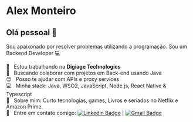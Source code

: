 # Alex Monteiro

## Olá pessoal 👋
Sou apaixonado por resolver problemas utilizando a programação.
Sou um Backend Developer :computer:

 :rocket:  &nbsp; Estou trabalhando na **Digiage Technologies**
 <br/> :purple_heart: &nbsp; Buscando colaborar com projetos em Back-end usando Java
 <br/> :blush: &nbsp; Posso te ajudar com APIs e proxy services 
 <br/> :computer: &nbsp; Minha stack: Java, WSO2, JavaScript, Node.js, React Native & Typescript
 <br/> 💬  &nbsp; Sobre mim: Curto tecnologias, games, Livros e seriados no Netflix e Amazon Prime.
 <br/> :email: &nbsp; Entre em contato comigo: [![Linkedin Badge](https://img.shields.io/badge/-AlexMonteiro-blue?style=flat-square&logo=Linkedin&logoColor=white&link=https://www.linkedin.com/in/alexmonteiro97/)](https://www.linkedin.com/in/alexmonteiro97/) 
| 
[![Gmail Badge](https://img.shields.io/badge/-alex.mecn@gmail.com-c14438?style=flat-square&logo=Gmail&logoColor=white&link=mailto:alex.mecn@gmail.com)](mailto:alex.mecn@gmail.com)
